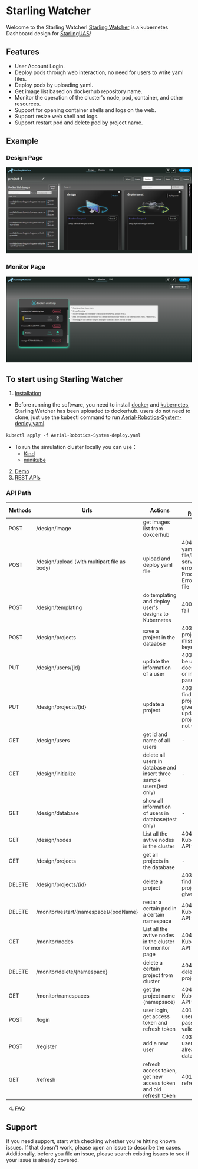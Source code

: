 # Starling Watcher
Welcome to the Starling Watcher!
[Starling Watcher](https://github.com/ROWAN-W/SummerProject) is a kubernetes Dashboard design for [StarlingUAS](https://docs.starlinguas.dev/)!

## Features
- User Account Login.
- Deploy pods through web interaction, no need for users to write yaml files.
- Deploy pods by uploading yaml.
- Get image list based on dockerhub repository name.
- Monitor the operation of the cluster's node, pod, container, and other resources.
- Support for opening container shells and logs on the web.
- Support resize web shell and logs.
- Support restart pod and delete pod by project name.

## Example
### Design Page
![alt design](./picture/design.png)
### Monitor Page
![alt monitor](./picture/monitor.png)


## To start using Starling Watcher
1. [Installation](https://github.com/ROWAN-W/SummerProject/wiki/Installation)
- Before running the software, you need to install [docker](https://www.docker.com/) and [kubernetes](https://kubernetes.io/), Starling Watcher has been uploaded to dockerhub. users do not need to clone, just use the kubectl command to run [Aerial-Robotics-System-deploy.yaml](https://github.com/ROWAN-W/SummerProject/blob/main/Aerial-Robotics-System-deploy.yaml).

`kubectl apply -f Aerial-Robotics-System-deploy.yaml`
- To run the simulation cluster locally you can use：
    - [Kind](https://kind.sigs.k8s.io/)
    - [minikube](https://minikube.sigs.k8s.io/docs/start/)
2. [Demo](https://github.com/ROWAN-W/SummerProject/wiki/Demo)
3. [REST APIs](https://github.com/ROWAN-W/SummerProject/wiki/APIs)
### API Path

| Methods | Urls | Actions | Error Response |
| ---------- | ------- | -------- |----------|
| POST | /design/image | get images list from dokcerhub |
| POST | /design/upload (with multipart file as body) | upload and deploy yaml file | 404: invalid yaml file/kubernetes server error/File Processing Error/Empty file |
| POST | /design/templating | do templating and deploy user's designs to Kubernetes| 400: Deploy fail |
| POST | /design/projects | save a project in the dataabse | 403: invalid project style, missing some keys |
| PUT | /design/users/{id} | update the information of a user | 403: User to be updated does not exist or invalid old password |
| PUT | /design/projects/{id} | update a project | 403: can not find the project by given id or updated project style is not valid |
| GET | /design/users | get id and name of all users | - |
| GET | /design/initialize | delete all users in database and insert three sample users(test only) | - |
| GET | /design/database | show all information of users in database(test only) | - |
| GET | /design/nodes | List all the avtive nodes in the cluster | 404: Kubernetes API fail |
| GET | /design/projects | get all projects in the database | - |
| DELETE | /design/projects/{id} | delete a project | 403: can not find the project by given id |
| DELETE | /monitor/restart/{namespace}/{podName} | restar a certain pod in a certain namespace | 404: Kubernetes API fail |
| GET | /monitor/nodes | List all the avtive nodes in the cluster for monitor page | 404: Kubernetes API fail |
| DELETE | /monitor/delete/{namespace}| delete a certain project from cluster| 404: Unable to delete the project |
| GET | /monitor/namespaces | get the project name (namepsace) | 404: Kubernetes API fail |
| POST | /login | user login, get access token and refresh token | 401: username or password not valid |
| POST | /register | add a new user | 403: username already exist in database |
| GET | /refresh | refresh access token, get new access token and old refresh token | 401: invalid refresh token |
4. [FAQ](https://github.com/ROWAN-W/SummerProject/wiki/FAQ)

## Support
If you need support, start with checking whether you're hitting known issues. If that doesn't work, please open an issue to describe the cases. Additionally, before you file an issue, please search existing issues to see if your issue is already covered.


